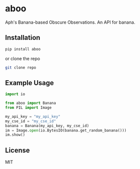 # aboo
Aph's Banana-based Obscure Observations.
An API for banana.
## Installation
```bash
pip install aboo
```
or clone the repo
```bash
git clone repo
```
## Example Usage
```py
import io

from aboo import Banana
from PIL import Image

my_api_key = "my_api_key"
my_cse_id = "my_cse_id"
banana = Banana(my_api_key, my_cse_id)
im = Image.open(io.BytesIO(banana.get_random_banana()))
im.show()
```
## License
MIT